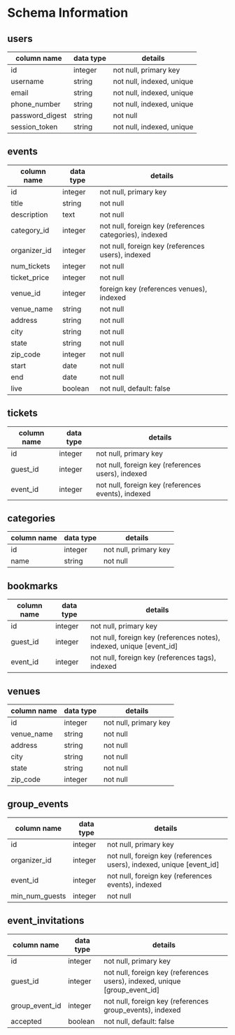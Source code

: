 # Schema Information

## users
column name     | data type | details
----------------|-----------|-----------------------
id              | integer   | not null, primary key
username        | string    | not null, indexed, unique
email           | string    | not null, indexed, unique
phone_number    | string    | not null, indexed, unique
password_digest | string    | not null
session_token   | string    | not null, indexed, unique

## events
column name | data type | details
------------|-----------|-----------------------
id          | integer   | not null, primary key
title       | string    | not null
description | text      | not null
category_id | integer   | not null, foreign key (references categories), indexed
organizer_id | integer  | not null, foreign key (references users), indexed
num_tickets | integer   | not null
ticket_price| integer   | not null
venue_id    | integer   | foreign key (references venues), indexed
venue_name  | string    | not null
address     | string    | not null
city        | string    | not null
state       | string    | not null
zip_code    | integer   | not null
start       | date      | not null
end         | date      | not null
live        | boolean   | not null, default: false

## tickets
column name | data type | details
------------|-----------|-----------------------
id          | integer   | not null, primary key
guest_id    | integer   | not null, foreign key (references users), indexed
event_id    | integer   | not null, foreign key (references events), indexed

## categories
column name | data type | details
------------|-----------|-----------------------
id          | integer   | not null, primary key
name       | string    | not null

## bookmarks
column name | data type | details
------------|-----------|-----------------------
id          | integer   | not null, primary key
guest_id    | integer   | not null, foreign key (references notes), indexed, unique [event_id]
event_id    | integer   | not null, foreign key (references tags), indexed

## venues
column name | data type | details
------------|-----------|-----------------------
id          | integer   | not null, primary key
venue_name  | string    | not null
address     | string    | not null
city        | string    | not null
state       | string    | not null
zip_code    | integer   | not null

## group_events
column name | data type | details
------------|-----------|-----------------------
id          | integer   | not null, primary key
organizer_id| integer   | not null, foreign key (references users), indexed, unique [event_id]
event_id    | integer   | not null, foreign key (references events), indexed
min_num_guests | integer | not null

## event_invitations
column name | data type | details
------------|-----------|-----------------------
id          | integer   | not null, primary key
guest_id    | integer   | not null, foreign key (references users), indexed, unique [group_event_id]
group_event_id | integer | not null, foreign key (references group_events), indexed
accepted | boolean | not null, default: false
